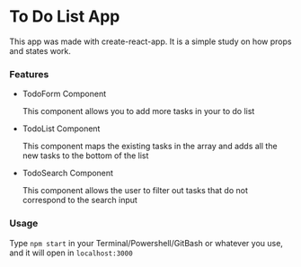 # To Do List App

This app was made with create-react-app. It is a simple study on how props and states work.

### Features

- TodoForm Component

    This component allows you to add more tasks in your to do list

- TodoList Component

    This component maps the existing tasks in the array and adds all the new tasks to the bottom of the list

- TodoSearch Component

    This component allows the user to filter out tasks that do not correspond to the search input

### Usage

Type `npm start` in your Terminal/Powershell/GitBash or whatever you use, and it will open in `localhost:3000`
